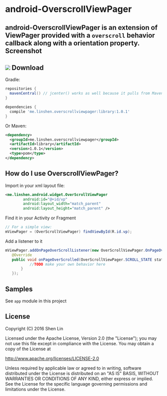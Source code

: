 android-OverscrollViewPager
=====

android-OverscrollViewPager is an extension of ViewPager provided with a `overscroll` behavior callback along with a orientation property.
Screenshot
--------
![](http://ww3.sinaimg.cn/large/7adcb3b9gw1f1wx0i5vnbg20qo1bfdt0.gif)
Download
--------
Gradle:

```gradle
repositories {
  mavenCentral() // jcenter() works as well because it pulls from Maven Central
}

dependencies {
  compile 'me.linshen.overscrollviewpager:library:1.0.1'
}
```

Or Maven:

```xml
<dependency>
  <groupId>me.linshen.overscrollviewpager</groupId>
  <artifactId>library</artifactId>
  <version>1.0.1</version>
  <type>pom</type>
</dependency>
```

How do I use OverscrollViewPager?
-------------------
Import in your xml layout file:

```xml
<me.linshen.android.widget.OverScrollViewPager
        android:id="@+id/vp"
        android:layout_width="match_parent"
        android:layout_height="match_parent" />
```        

Find it in your Activity or Fragment

```java
// For a simple view:
mViewPager = (OverScrollViewPager) findViewById(R.id.vp);
```

Add a listener to it

```java
mViewPager.addOnPageOverScrollListener(new OverScrollViewPager.OnPageOverScrollListener() {
   @Override
   public void onPageOverScrolled(OverScrollViewPager.SCROLL_STATE state) {
           //TODO make your own behavior here  
       }
   });
```

Samples
-------
See `app` module in this project

License
-------
Copyright (C) 2016 Shen Lin

Licensed under the Apache License, Version 2.0 (the "License");
you may not use this file except in compliance with the License.
You may obtain a copy of the License at

http://www.apache.org/licenses/LICENSE-2.0

Unless required by applicable law or agreed to in writing, software
distributed under the License is distributed on an "AS IS" BASIS,
WITHOUT WARRANTIES OR CONDITIONS OF ANY KIND, either express or implied.
See the License for the specific language governing permissions and
limitations under the License.


